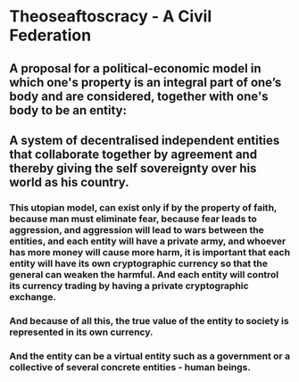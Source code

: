 # Theoseaftoscracy - A Civil Federation

## A proposal for a political-economic model in which one's property is an integral part of one’s body and are considered, together with one's body to be an entity:

## A system of decentralised independent entities that collaborate together by agreement and thereby giving the self sovereignty over his world as his country.

### This utopian model, can exist only if by the property of faith, because man must eliminate fear, because fear leads to aggression, and aggression will lead to wars between the entities, and each entity will have a private army, and whoever has more money will cause more harm, it is important that each entity will have its own cryptographic currency so that the general can weaken the harmful. And each entity will control its currency trading by having a private cryptographic exchange.

### And because of all this, the true value of the entity to society is represented in its own currency.

### And the entity can be a virtual entity such as a government or a collective of several concrete entities - human beings.